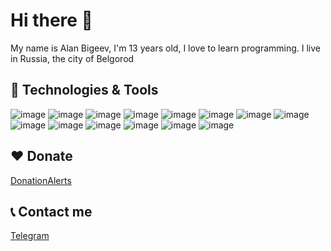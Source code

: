 # Hi there 👋

My name is Alan Bigeev, I'm 13 years old, I love to learn programming. I live in Russia, the city of Belgorod

 

   
   
   
   
   

## 🔧 Technologies & Tools

![image](https://user-images.githubusercontent.com/110280736/224549194-6567779b-7d95-4995-a6c5-d45fbbfc1255.png)
![image](https://user-images.githubusercontent.com/110280736/224549242-f894a4e9-e2f1-4fe5-b7e7-96ebf7998edc.png)
![image](https://user-images.githubusercontent.com/110280736/224549375-6c62a17a-4f87-4033-a25d-a34df75e327a.png)
![image](https://user-images.githubusercontent.com/110280736/224549383-d6d680ad-a104-4907-aafd-ee0b6cd98973.png)
![image](https://user-images.githubusercontent.com/110280736/224549398-09f139c9-6731-4d89-8847-28a46d9f1cde.png)
![image](https://user-images.githubusercontent.com/110280736/224549459-af01a75a-9bf2-4535-85df-4b04c05f154a.png)
![image](https://user-images.githubusercontent.com/110280736/224549496-c4c27731-0910-467d-a952-0b296bb1165a.png)
![image](https://user-images.githubusercontent.com/110280736/224549536-fa600b27-6a72-466b-8019-49522fdfac5b.png)
![image](https://user-images.githubusercontent.com/110280736/224549658-455b3ffe-7f27-471e-88ed-c60663cb3e93.png)
![image](https://user-images.githubusercontent.com/110280736/224549723-407178c4-b333-4457-bb53-85b274e3c89a.png)
![image](https://user-images.githubusercontent.com/110280736/224549772-841c4a8d-295f-47e6-8005-7740a74ce893.png)
![image](https://user-images.githubusercontent.com/110280736/224549783-f1538acc-8702-4ef6-8b2e-0cba0656964d.png)
![image](https://user-images.githubusercontent.com/110280736/224549797-e374f9a0-653a-4404-9aba-9502bd358b0c.png)
![image](https://user-images.githubusercontent.com/110280736/224549807-d1d7bd29-1278-46d8-b4ae-96a79f67776a.png)




## ❤️ Donate
[DonationAlerts](https://www.donationalerts.com/r/blindlight)







## 📞 Contact me
[Telegram](https://t.me/MeowGavGavgav)










<!--
**BlingLight/BlingLight** is a ✨ _special_ ✨ repository because its `README.md` (this file) appears on your GitHub profile.

Here are some ideas to get you started:

- 🔭 I’m currently working on ...
- 🌱 I’m currently learning ...
- 👯 I’m looking to collaborate on ...
- 🤔 I’m looking for help with ...
- 💬 Ask me about ...
- 📫 How to reach me: ...
- 😄 Pronouns: ...
- ⚡ Fun fact: ...
-->
